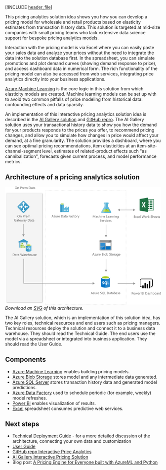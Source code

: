 
<!-- cSpell:ignore xlink -->



[!INCLUDE [header_file](../../../includes/sol-idea-header.md)]

This pricing analytics solution idea shows you how you can develop a pricing model for  wholesale and retail products based on elasticity estimates from transaction history data. This solution is targeted at mid-size companies with small pricing teams who lack extensive data science support for bespoke pricing analytics models.

Interaction with the pricing model is via Excel where you can easily paste your sales data and analyze your prices without the need to integrate the data into the solution database first. In the spreadsheet, you can simulate promotions and plot demand curves (showing demand response to price), and access dashboard data in numerical form. The rich functionality of the pricing model can also be accessed from web services, integrating price analytics directly into your business applications.

[Azure Machine Learning](/azure/machine-learning/overview-what-is-azure-ml) is the core logic in this solution from which elasticity models are created. Machine learning models can be set up with to avoid two common pitfalls of price modeling from historical data: confounding effects and data sparsity. 

An implementation of this interactive pricing analytics solution idea is described in the [AI Gallery solution](https://gallery.azure.ai/Solution/Interactive-Price-Analytics) and [GitHub repro](https://github.com/Azure/cortana-intelligence-price-analytics). The AI Gallery solution uses your transactional history data to show you how the demand for your products responds to the prices you offer, to recommend pricing changes, and allow you to simulate how changes in price would affect your demand, at a fine granularity. The solution provides a dashboard, where you can see optimal pricing recommendations, item elasticities at an item-site-channel-segment level, estimates of related-product effects such "as cannibalization", forecasts given current process, and model performance metrics.

## Architecture of a pricing analytics solution

![Architecture diagram: overview of components for a pricing analytics solution using machine learning.](../media/interactive-price-analytics.png)
*Download an [SVG](../media/interactive-price-analytics.svg) of this architecture.*

The AI Gallery solution, which is an implementation of this solution idea, has two key roles, technical resources and end users such as pricing managers. Technical resources  deploy the solution and connect it to a business data warehouse. They should read the Technical Guide. The end users use the model via a spreadsheet or integrated into business application. They should read the User Guide.

## Components

- [Azure Machine Learning](https://azure.microsoft.com/services/machine-learning) enables building pricing models.
- [Azure Blob Storage](https://azure.microsoft.com/services/storage/blobs/) stores model and any intermediate data generated.
- [Azure SQL Server](https://azure.microsoft.com/products/azure-sql/database/) stores transaction history data and generated model predictions.
- [Azure Data Factory](https://azure.microsoft.com/services/data-factory/) used to schedule periodic (for example, weekly) model refreshes.
- [Power BI](https://powerbi.microsoft.com/what-is-power-bi/) enables visualization of results.
- [Excel](https://www.microsoft.com/microsoft-365/excel) spreadsheet consumes predictive web services.

## Next steps

- [Technical Deployment Guide](https://github.com/Azure/cortana-intelligence-price-analytics/blob/master/Technical%20Deployment%20Guide/TechnicalDeploymentGuide.md) - for a more detailed discussion of the architecture, connecting your own data and customization
- [User Guide](https://github.com/Azure/cortana-intelligence-price-analytics/blob/master/User%20Guide/UserGuide.md)
- [GitHub repo Interactive Price Analytics](https://github.com/Azure/cortana-intelligence-price-analytics)
- [AI Gallery Interactive Pricing Solution](https://gallery.azure.ai/Solution/Interactive-Price-Analytics)
- Blog post [A Pricing Engine for Everyone built with AzureML and Python](https://docs.microsoft.com/archive/blogs/intel/building-a-pricing-engine-using-azureml-and-python)
